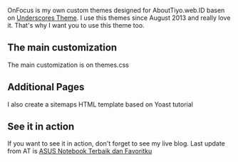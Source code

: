 OnFocus is my own custom themes designed for AboutTiyo.web.ID basen on <a href="underscores.me">Underscores Theme</a>. I use this themes since August 2013 and really love it. That's why I want you to use this theme too.

<h2>The main customization</h2>

The main customization is on themes.css

<h2>Additional Pages</h2>
I also create a sitemaps HTML template based on Yoast tutorial

<h2>See it in action</h2>

If you want to see it in action, don't forget to see my live blog. Last update from AT is <a href="http://abouttiyo.web.id/gadget/asus-notebook-terbaik-dan-favoritku/">ASUS Notebook Terbaik dan Favoritku </a>

